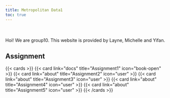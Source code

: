 ```yaml
---
title: Metropolitan Data1
toc: true
---
```

<br/>
<br/>
Hoi! We are group10. This website is provided by Layne, Michelle and Yifan.  

  


## Assignment

{{< cards >}}
  {{< card link="docs" title="Assignment1" icon="book-open" >}}
  {{< card link="about" title="Assignment2" icon="user" >}}
  {{< card link="about" title="Assignment3" icon="user" >}}
  {{< card link="about" title="Assignment4" icon="user" >}}
  {{< card link="about" title="Assignment5" icon="user" >}}
{{< /cards >}}


